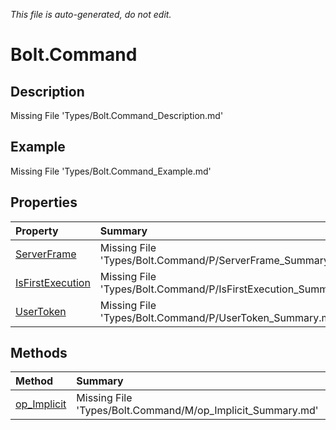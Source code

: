 *This file is auto-generated, do not edit.*

# Bolt.Command
## Description
Missing File 'Types/Bolt.Command_Description.md'
## Example
Missing File 'Types/Bolt.Command_Example.md'
## Properties
| Property | Summary |
|:-----|:--------|
|[ServerFrame](Bolt.Command/P/ServerFrame.md)|Missing File 'Types/Bolt.Command/P/ServerFrame_Summary.md'|
|[IsFirstExecution](Bolt.Command/P/IsFirstExecution.md)|Missing File 'Types/Bolt.Command/P/IsFirstExecution_Summary.md'|
|[UserToken](Bolt.Command/P/UserToken.md)|Missing File 'Types/Bolt.Command/P/UserToken_Summary.md'|
## Methods
| Method | Summary |
|:-----|:--------|
|[op_Implicit](Bolt.Command/M/op_Implicit.md)|Missing File 'Types/Bolt.Command/M/op_Implicit_Summary.md'|
